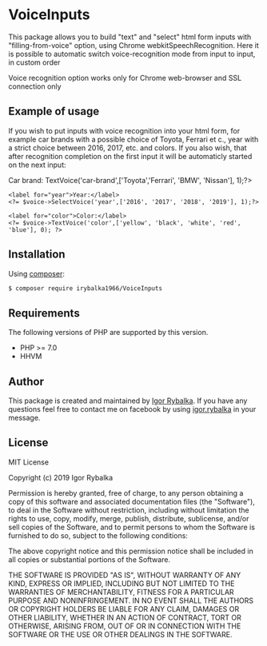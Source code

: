 # VoiceInputs 

This package allows you to build "text" and "select" html form inputs with "filling-from-voice" option, 
using Chrome webkitSpeechRecognition. 
Here it is possible to automatic switch voice-recognition mode from input to input, in custom order 

Voice recognition option works only for Chrome web-browser and SSL connection only


## Example of usage

If you wish to put inputs with voice recognition into your html form, 
for example car brands with a possible choice of Toyota, Ferrari et c.,
year with a strict choice between 2016, 2017, etc. and colors. If you also wish, that after recognition completion on the first input
it will be automaticly started on the next input:

<?php
require '...\vendor\autoload.php';
use irybalka1966\VoiceInputs\VoiceInputs;
$voice = new VoiceInputs();
?>
<link rel="stylesheet" href="/css/voiceinputs.css">
<form>
    <label for="car-brand">Car brand:</label> 
    <?=$voice->TextVoice('car-brand',['Toyota','Ferrari', 'BMW', 'Nissan'], 1);?>

    <label for="year">Year:</label>
    <?= $voice->SelectVoice('year',['2016', '2017', '2018', '2019'], 1);?>

    <label for="color">Color:</label>
    <?= $voice->TextVoice('color',['yellow', 'black', 'white', 'red', 'blue'], 0); ?>

</form>
<script src="js/voiceinputs.js"></script>



## Installation

Using [composer](http://www.getcompser.com):

```bash
$ composer require irybalka1966/VoiceInputs
```

## Requirements

The following versions of PHP are supported by this version.

+ PHP >= 7.0
+ HHVM


## Author

This package is created and maintained by [Igor Rybalka](https://github.com/irybalka1966). If you have any questions feel free to contact me on facebook by using [igor.rybalka](https://www.facebook.com/igor.rybalka) in your message.

 
## License

MIT License

Copyright (c) 2019 Igor Rybalka

Permission is hereby granted, free of charge, to any person obtaining a copy
of this software and associated documentation files (the "Software"), to deal
in the Software without restriction, including without limitation the rights
to use, copy, modify, merge, publish, distribute, sublicense, and/or sell
copies of the Software, and to permit persons to whom the Software is
furnished to do so, subject to the following conditions:

The above copyright notice and this permission notice shall be included in all
copies or substantial portions of the Software.

THE SOFTWARE IS PROVIDED "AS IS", WITHOUT WARRANTY OF ANY KIND, EXPRESS OR
IMPLIED, INCLUDING BUT NOT LIMITED TO THE WARRANTIES OF MERCHANTABILITY,
FITNESS FOR A PARTICULAR PURPOSE AND NONINFRINGEMENT. IN NO EVENT SHALL THE
AUTHORS OR COPYRIGHT HOLDERS BE LIABLE FOR ANY CLAIM, DAMAGES OR OTHER
LIABILITY, WHETHER IN AN ACTION OF CONTRACT, TORT OR OTHERWISE, ARISING FROM,
OUT OF OR IN CONNECTION WITH THE SOFTWARE OR THE USE OR OTHER DEALINGS IN THE
SOFTWARE.
